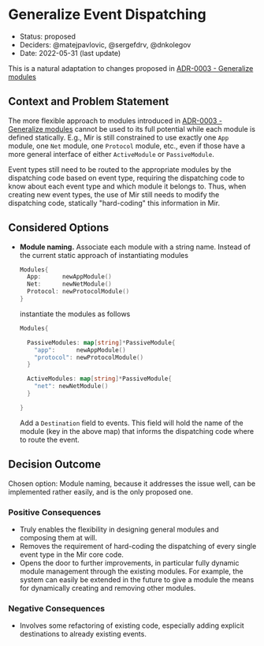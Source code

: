# Generalize Event Dispatching

* Status: proposed
* Deciders: @matejpavlovic, @sergefdrv, @dnkolegov
* Date: 2022-05-31 (last update)

This is a natural adaptation to changes proposed in [ADR-0003 - Generalize modules](0003-generalize-modules.md)

## Context and Problem Statement

The more flexible approach to modules introduced in [ADR-0003 - Generalize modules](0003-generalize-modules.md)
cannot be used to its full potential while each module is defined statically.
E.g., Mir is still constrained to use exactly one `App` module, one `Net` module, one `Protocol` module, etc.,
even if those have a more general interface of either `ActiveModule` or `PassiveModule`.

Event types still need to be routed to the appropriate modules by the dispatching code based on event type,
requiring the dispatching code to know about each event type and which module it belongs to.
Thus, when creating new event types, the use of Mir still needs to modify the dispatching code,
statically "hard-coding" this information in Mir.

## Considered Options

* **Module naming.**
  Associate each module with a string name. Instead of the current static approach of instantiating modules
  ```go
  Modules{
    App:      newAppModule()
    Net:      newNetModule()
    Protocol: newProtocolModule()
  }
  ```
  instantiate the modules as follows
  ```go
  Modules{
  
    PassiveModules: map[string]*PassiveModule{
      "app":      newAppModule()
      "protocol": newProtocolModule()
    }
  
    ActiveModules: map[string]*PassiveModule{
      "net": newNetModule()
    }
  
  }
  ```
  Add a `Destination` field to events.
  This field will hold the name of the module (key in the above map)
  that informs the dispatching code where to route the event.

## Decision Outcome

Chosen option: Module naming, because it addresses the issue well,
can be implemented rather easily, and is the only proposed one.

### Positive Consequences <!-- optional -->

* Truly enables the flexibility in designing general modules and composing them at will.
* Removes the requirement of hard-coding the dispatching of every single event type in the Mir core code.
* Opens the door to further improvements, in particular fully dynamic module management through the existing modules.
  For example, the system can easily be extended in the future to give a module the means 
  for dynamically creating and removing other modules.

### Negative Consequences <!-- optional -->

* Involves some refactoring of existing code, especially adding explicit destinations to already existing events.
